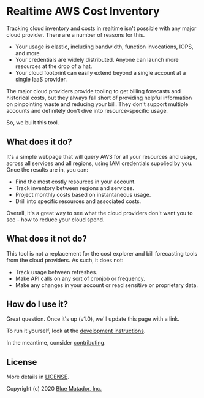# Realtime AWS Cost Inventory

Tracking cloud inventory and costs in realtime isn't possible with any major cloud provider. There are a number of reasons for this.

* Your usage is elastic, including bandwidth, function invocations, IOPS, and more.
* Your credentials are widely distributed. Anyone can launch more resources at the drop of a hat.
* Your cloud footprint can easily extend beyond a single account at a single IaaS provider.

The major cloud providers provide tooling to get billing forecasts and historical costs, but they always fall short of providing helpful information on pinpointing waste and reducing your bill. They don't support multiple accounts and definitely don't dive into resource-specific usage.

So, we built this tool.

## What does it do?

It's a simple webpage that will query AWS for all your resources and usage, across all services and all regions, using IAM credentials supplied by you. Once the results are in, you can:

* Find the most costly resources in your account.
* Track inventory between regions and services.
* Project monthly costs based on instantaneous usage.
* Drill into specific resources and associated costs.

Overall, it's a great way to see what the cloud providers don't want you to see - how to reduce your cloud spend.

## What does it not do?

This tool is not a replacement for the cost explorer and bill forecasting tools from the cloud providers. As such, it does not:

* Track usage between refreshes.
* Make API calls on any sort of cronjob or frequency.
* Make any changes in your account or read sensitive or proprietary data.

## How do I use it?

Great question. Once it's up (v1.0), we'll update this page with a link.

To run it yourself, look at the [development instructions](DEVELOPING.md).

In the meantime, consider [contributing](CONTRIBUTING.md).

## License

More details in [LICENSE](LICENSE).

Copyright (c) 2020 [Blue Matador, Inc.](https://www.bluematador.com)
